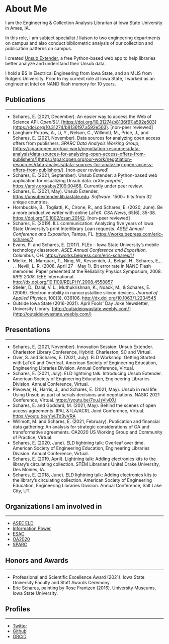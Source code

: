 # About Me
I am the Engineering & Collection Analysis Librarian at Iowa State University in Ames, IA.

In this role, I am subject specialist / liaison to two engineering departments on campus and also conduct bibliometric analysis of our collection and publication patterns on campus.

I created [Unsub Extender](https://unsubextender.lib.iastate.edu/), a free Python-based web app to help libraries better analyze and understand their Unsub data.

I hold a BS in Electrical Engineering from Iowa State, and an MLIS from Rutgers University. Prior to my current role at Iowa State, I worked as an engineer at Intel on NAND flash memory for 10 years.

## Publications
* * *
- Schares, E. (2021, December). An easier way to access the Web of Science API. _OpenISU_. [https://doi.org/10.31274/b8136f97.a592e503](https://doi.org/10.31274/b8136f97.a592e503). [non-peer reviewed]
- Langham-Putrow, A., Li, Y., Nelson, C., Willmott, M., Price, J., and Schares, E. (2021, November). Data sources for analyzing open access offers from publishers. _SPARC Data Analysis Working Group_, [https://sparcopen.org/our-work/negotiation-resources/data-analysis/data-sources-for-analyzing-open-access-offers-from-publishers/](https://sparcopen.org/our-work/negotiation-resources/data-analysis/data-sources-for-analyzing-open-access-offers-from-publishers/). [non-peer reviewed]
- Schares, E. (2021, September). Unsub Extender: a Python-based web application for visualizing Unsub data. _arXiv preprint_, https://arxiv.org/abs/2109.00468. Currently under peer review.
- Schares, E. (2021, May). Unsub Extender. https://unsubextender.lib.iastate.edu. _Software_. 1500+ hits from 32 unique countries.
- Hornbuckle, B., Togliatti, K., Cirone, R., and Schares, E. (2020, June). Be a more productive writer with online LaTeX. _CSA News_, 65(6), 35-38. https://doi.org/10.1002/csan.20142. [non-peer reviewed]
- Schares, E. (2019). ILL communication: Analyzing five years of Iowa State University’s print Interlibrary Loan requests. _ASEE Annual Conference and Exposition_, Tampa, FL. https://works.bepress.com/eric-schares/7
- Evans, P. and Schares, E. (2017). FLEx – Iowa State University’s mobile technology classroom.  _ASEE Annual Conference and Exposition_, Columbus, OH. https://works.bepress.com/eric-schares/1/
- Mielke, N., Marquart, T., Ning, W., Kessenich, J., Belgal, H., Schares, E., . . . Nevill, L. R. (2008, April 27 - May 1). Bit error rate in NAND Flash memories. Paper presented at the Reliability Physics Symposium, 2008. _IRPS 2008_. IEEE International. http://dx.doi.org/10.1109/RELPHY.2008.4558857
- Stieler, D., Dalal, V. L., Muthukrishnan, K., Noack, M., & Schares, E. (2006). Electron mobility in nanocrystalline silicon devices. _Journal of Applied Physics_, 100(3), 036106. http://dx.doi.org/10.1063/1.2234545
- Outside Iowa State (2016-2021). April Fools' Day Joke Newsletter, University Library. [http://outsideiowastate.weebly.com/](http://outsideiowastate.weebly.com/)

## Presentations
* * *
- Schares, E. (2021, November). Innovation Session: Unsub Extender. Charleston Library Conference, Hybrid: Charleston, SC and Virtual.
- Over, S. and Schares, E. (2021, July). ELD Workshop: Getting Started with LaTeX and Overleaf. American Society of Engineering Education, Engineering Libraries Division. Annual Conference, Virtual.
- Schares, E. (2021, July). ELD lightning talk: Introducing Unsub Extender. American Society of Engineering Education, Engineering Libraries Division. Annual Conference, Virtual.
- Piwowar, H., Harris, J., and Schares, E. (2021, May). Unsub in real life: Using Unsub as part of serials decisions and negotiations. NASIG 2021 Conference, Virtual. https://youtu.be/7xuJsVivlXU
- Schares, E. and Goddard, M. (2021, May). Behind the scenes of open access agreements. IPAL & ILA/ACRL Joint Conference, Virtual. https://youtu.be/n1yLTd3yVRA
- Willmott, M. and Schares, E. (2021, February). Publication and financial data gathering: An analysis for strategic considerations of OA and transformative agreements. OA2020 US Working Group and Community of Practice, Virtual.
- Schares, E. (2020, June). ELD lightning talk: Overleaf over time. American Society of Engineering Education, Engineering Libraries Division. Annual Conference, Virtual.
- Schares, E. (2019, April). Lightning talk: Adding electronics kits to the library’s circulating collection. STEM Librarians Unite! Drake University, Des Moines, IA.
- Schares, E. (2018, June). ELD lightning talk: Adding electronics kits to the library’s circulating collection. American Society of Engineering Education, Engineering Libraries Division. Annual Conference, Salt Lake City, UT.


## Organizations I am involved in
* * *
- [ASEE ELD](https://sites.asee.org/eld/)
- [Information Power](https://www.informationpower.co.uk/1798-2/)
- [ESAC](https://esac-initiative.org/)
- [OA2020](https://oa2020.org/)
- [SPARC](https://sparcopen.org/)

## Honors and Awards
* * *
- Professional and Scientific Excellence Award (2021). Iowa State University Faculty and Staff Awards Ceremony.
- [Eric Schares](https://universitymuseums.pubpub.org/pub/yen7pdo1), painting by Rose Frantzen (2016). University Museums, Iowa State University.

## Profiles
* * *
- [Twitter](https://twitter.com/eschares)
- [Github](https://github.com/eschares)
- [ORCiD](https://orcid.org/0000-0002-6292-8221)
